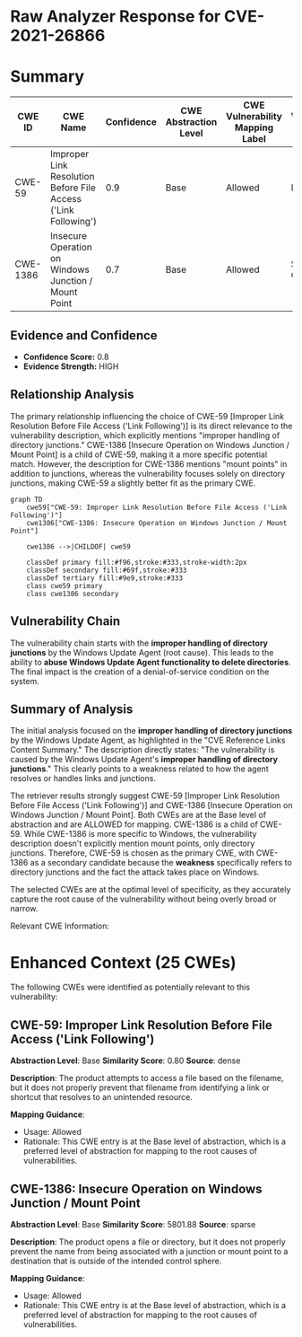 # Raw Analyzer Response for CVE-2021-26866

# Summary
| CWE ID | CWE Name | Confidence | CWE Abstraction Level | CWE Vulnerability Mapping Label | CWE-Vulnerability Mapping Notes |
|---|---|---|---|---|---|
| CWE-59 | Improper Link Resolution Before File Access ('Link Following') | 0.9 | Base | Allowed | Primary CWE |
| CWE-1386 | Insecure Operation on Windows Junction / Mount Point | 0.7 | Base | Allowed | Secondary Candidate |

## Evidence and Confidence

*   **Confidence Score:** 0.8
*   **Evidence Strength:** HIGH

## Relationship Analysis
The primary relationship influencing the choice of CWE-59 [Improper Link Resolution Before File Access ('Link Following')] is its direct relevance to the vulnerability description, which explicitly mentions "improper handling of directory junctions." CWE-1386 [Insecure Operation on Windows Junction / Mount Point] is a child of CWE-59, making it a more specific potential match. However, the description for CWE-1386 mentions "mount points" in addition to junctions, whereas the vulnerability focuses solely on directory junctions, making CWE-59 a slightly better fit as the primary CWE.

```mermaid
graph TD
    cwe59["CWE-59: Improper Link Resolution Before File Access ('Link Following')"]
    cwe1386["CWE-1386: Insecure Operation on Windows Junction / Mount Point"]
    
    cwe1386 -->|CHILDOF| cwe59

    classDef primary fill:#f96,stroke:#333,stroke-width:2px
    classDef secondary fill:#69f,stroke:#333
    classDef tertiary fill:#9e9,stroke:#333
    class cwe59 primary
    class cwe1386 secondary
```

## Vulnerability Chain
The vulnerability chain starts with the **improper handling of directory junctions** by the Windows Update Agent (root cause). This leads to the ability to **abuse Windows Update Agent functionality to delete directories**. The final impact is the creation of a denial-of-service condition on the system.

## Summary of Analysis
The initial analysis focused on the **improper handling of directory junctions** by the Windows Update Agent, as highlighted in the "CVE Reference Links Content Summary." The description directly states: "The vulnerability is caused by the Windows Update Agent's **improper handling of directory junctions**." This clearly points to a weakness related to how the agent resolves or handles links and junctions.

The retriever results strongly suggest CWE-59 [Improper Link Resolution Before File Access ('Link Following')] and CWE-1386 [Insecure Operation on Windows Junction / Mount Point]. Both CWEs are at the Base level of abstraction and are ALLOWED for mapping. CWE-1386 is a child of CWE-59. While CWE-1386 is more specific to Windows, the vulnerability description doesn't explicitly mention mount points, only directory junctions. Therefore, CWE-59 is chosen as the primary CWE, with CWE-1386 as a secondary candidate because the **weakness** specifically refers to directory junctions and the fact the attack takes place on Windows.

The selected CWEs are at the optimal level of specificity, as they accurately capture the root cause of the vulnerability without being overly broad or narrow.

Relevant CWE Information:

# Enhanced Context (25 CWEs)
The following CWEs were identified as potentially relevant to this vulnerability:

## CWE-59: Improper Link Resolution Before File Access ('Link Following')
**Abstraction Level**: Base
**Similarity Score**: 0.80
**Source**: dense

**Description**:
The product attempts to access a file based on the filename, but it does not properly prevent that filename from identifying a link or shortcut that resolves to an unintended resource.

**Mapping Guidance**:
- Usage: Allowed
- Rationale: This CWE entry is at the Base level of abstraction, which is a preferred level of abstraction for mapping to the root causes of vulnerabilities.



## CWE-1386: Insecure Operation on Windows Junction / Mount Point
**Abstraction Level**: Base
**Similarity Score**: 5801.88
**Source**: sparse

**Description**:
The product opens a file or directory, but it does not properly prevent the name from being associated with a junction or mount point to a destination that is outside of the intended control sphere.

**Mapping Guidance**:
- Usage: Allowed
- Rationale: This CWE entry is at the Base level of abstraction, which is a preferred level of abstraction for mapping to the root causes of vulnerabilities.